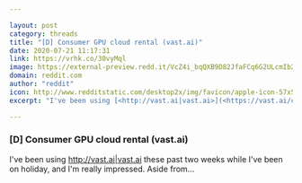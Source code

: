 ```yaml
---

layout: post
category: threads
title: "[D] Consumer GPU cloud rental (vast.ai)"
date: 2020-07-21 11:17:31
link: https://vrhk.co/30vyMql
image: https://external-preview.redd.it/VcZ4i_bqQXB9D82JfaFCq6G2ULcmIb2CRADK42h_pvo.jpg?width=264&height=138.219895288&auto=webp&crop=264:138.219895288,smart&s=20ba8d72e6c587858dbc4157388a49d4459eb74a
domain: reddit.com
author: "reddit"
icon: http://www.redditstatic.com/desktop2x/img/favicon/apple-icon-57x57.png
excerpt: "I've been using [<http://vast.ai|vast.ai>](<https://vast.ai/console/create/>) these past two weeks while I've been on holiday, and I'm really impressed. Aside from..."

---
```


### [D] Consumer GPU cloud rental (vast.ai)

I've been using [<http://vast.ai|vast.ai>](<https://vast.ai/console/create/>) these past two weeks while I've been on holiday, and I'm really impressed. Aside from...